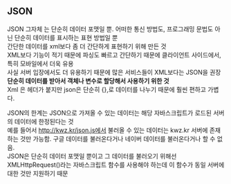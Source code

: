  ## JSON
 
 JSON 그자체 는 단순히 데이터 포맷일 뿐. 어떠한 통신 방법도, 프로그래밍 문법도 아닌 단순히 데이터를 표시하는 표현 방법일 뿐                                     
 간단한 데이터를 xml보다 좀 더 간단하게 표현하기 위해 만든 것                     
 XML보다 기능이 적기 때문에 파싱도 빠르고 간단하기 때문에 클라이언트 사이드에서, 특히 모바일에서 더욱 유용               
사실 서버 입장에서도 더 유용하기 때문에 많은 서비스들이 XML보다는 JSON을 권장                               
**단순히 데이터를 받아서 객체나 변수로 할당해서 사용하기 위한 것**            
Xml 은 헤더가 붙지만 json은 단순히 {},로 데이터를 나누기 때문에 훨씬 편하고 가볍다.    

JSON의 한계는 JSON으로 가져올 수 있는 데이터는 해당 자바스크립트가 로드된 서버의 데이터에 한정된다는 것                 
예를 들어서 http://kwz.kr/json.js에서 불러올 수 있는 데이터는 kwz.kr 서버에 존재하는 것만 가능함. 구글 데이터를 불러온다거나 네이버 데이터를 불러온다거나 할 수 없음.               
JSON은 단순히 데이터 포맷일 뿐이고 그 데이터를 불러오기 위해선 XMLHttpRequest()라는 자바스크립트 함수를 사용해야 하는데 이 함수가 동일 서버에 대한 것만 지원하기 때문               
